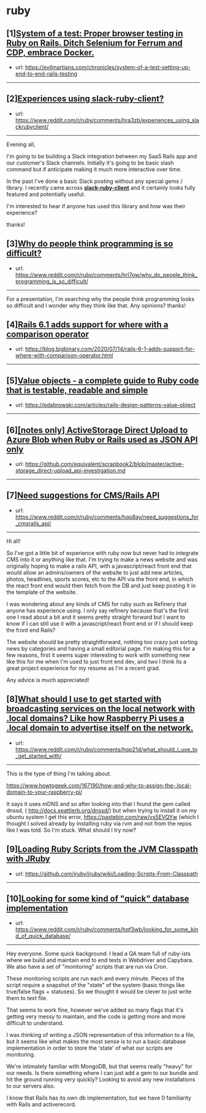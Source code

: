 # ruby
## [1][System of a test: Proper browser testing in Ruby on Rails. Ditch Selenium for Ferrum and CDP, embrace Docker.](https://www.reddit.com/r/ruby/comments/hr2fyl/system_of_a_test_proper_browser_testing_in_ruby/)
- url: https://evilmartians.com/chronicles/system-of-a-test-setting-up-end-to-end-rails-testing
---

## [2][Experiences using slack-ruby-client?](https://www.reddit.com/r/ruby/comments/hra3zb/experiences_using_slackrubyclient/)
- url: https://www.reddit.com/r/ruby/comments/hra3zb/experiences_using_slackrubyclient/
---
Evening all,

I'm going to be building a Slack integration between my SaaS Rails app and our customer's Slack channels. Initially it's going to be basic slash command but if anticipate making it much more interactive over time.

In the past I've done a basic Slack posting without any special gems / library. I recently came across [**slack-ruby-client**](https://github.com/slack-ruby/slack-ruby-client) and it certainly looks fully featured and potentially useful.

I'm interested to hear if anyone has used this library and how was their experience? 

thanks!
## [3][Why do people think programming is so difficult?](https://www.reddit.com/r/ruby/comments/hrl7ow/why_do_people_think_programming_is_so_difficult/)
- url: https://www.reddit.com/r/ruby/comments/hrl7ow/why_do_people_think_programming_is_so_difficult/
---
For a presentation, I'm searching why the people think programming looks so difficult and I wonder why they think like that. Any opinions? thanks!
## [4][Rails 6.1 adds support for where with a comparison operator](https://www.reddit.com/r/ruby/comments/hqwq96/rails_61_adds_support_for_where_with_a_comparison/)
- url: https://blog.bigbinary.com/2020/07/14/rails-6-1-adds-support-for-where-with-comparison-operator.html
---

## [5][Value objects - a complete guide to Ruby code that is testable, readable and simple](https://www.reddit.com/r/ruby/comments/hqz2p0/value_objects_a_complete_guide_to_ruby_code_that/)
- url: https://pdabrowski.com/articles/rails-design-patterns-value-object
---

## [6][[notes only] ActiveStorage Direct Upload to Azure Blob when Ruby or Rails used as JSON API only](https://www.reddit.com/r/ruby/comments/hqxsk7/notes_only_activestorage_direct_upload_to_azure/)
- url: https://github.com/equivalent/scrapbook2/blob/master/active-storage_direct-upload_api-investigation.md
---

## [7][Need suggestions for CMS/Rails API](https://www.reddit.com/r/ruby/comments/hqp8ay/need_suggestions_for_cmsrails_api/)
- url: https://www.reddit.com/r/ruby/comments/hqp8ay/need_suggestions_for_cmsrails_api/
---
Hi all!

So I've got a little bit of experience with ruby now but never had to integrate CMS into it or anything like that. I'm trying to make a news website and was originally hoping to make a rails API, with a javascript/react front end that would allow an admins/owners of the website to just add new articles, photos, headlines, sports scores, etc to the API via the front end, in which the react front end would then fetch from the DB and just keep posting it in the template of the website.

I was wondering about any kinds of CMS for ruby such as Refinery that anyone has experience using. I only say refinery because that's the first one I read about a bit and it seems pretty straight forward but I want to know if I can still use it with a javascript/react front end or if I should keep the front end Rails? 

The website should be pretty straightforward, nothing too crazy just sorting news by categories and having a small editorial page. I'm making this for a few reasons, first it seems super interesting to work with something new like this for me when I'm used to just front end dev, and two I think its a great project experience for my resume as I'm a recent grad.

Any advice is much appreciated!
## [8][What should I use to get started with broadcasting services on the local network with .local domains? Like how Raspberry Pi uses a .local domain to advertise itself on the network.](https://www.reddit.com/r/ruby/comments/hqp21d/what_should_i_use_to_get_started_with/)
- url: https://www.reddit.com/r/ruby/comments/hqp21d/what_should_i_use_to_get_started_with/
---
This is the type of thing I'm talking about.

https://www.howtogeek.com/167190/how-and-why-to-assign-the-.local-domain-to-your-raspberry-pi/


It says it uses mDNS and so after looking into that I found the gem called dnssd, ( http://docs.seattlerb.org/dnssd/) but when trying to install it on my ubuntu system I get this error, https://pastebin.com/raw/vs5EVQYw (which I thought I solved already by installing ruby via rvm and not from the repos like I was told. So I'm stuck. What should I try now?
## [9][Loading Ruby Scripts from the JVM Classpath with JRuby](https://www.reddit.com/r/ruby/comments/hqjnst/loading_ruby_scripts_from_the_jvm_classpath_with/)
- url: https://github.com/jruby/jruby/wiki/Loading-Scripts-From-Classpath
---

## [10][Looking for some kind of "quick" database implementation](https://www.reddit.com/r/ruby/comments/hqf3wb/looking_for_some_kind_of_quick_database/)
- url: https://www.reddit.com/r/ruby/comments/hqf3wb/looking_for_some_kind_of_quick_database/
---
Hey everyone. Some quick background: I lead a QA team full of ruby-ists where we build and maintain end to end tests in Webdriver and Capybara. We also have a set of "monitoring" scripts that are run via Cron.

These monitoring scripts are run each and every minute. Pieces of the script require a snapshot of the "state" of the system (basic things like true/false flags + statuses). So we thought it would be clever to just write them to text file.

That seems to work fine, however we've added so many flags that it's getting very messy to maintain, and the code is getting more and more difficult to understand.

I was thinking of writing a JSON representation of this information to a file, but it seems like what makes the most sense is to run a basic database implementation in order to store the 'state' of what our scripts are monitoring.

We're intimately familiar with MongoDB, but that seems really "heavy" for our needs. Is there something where I can just add a gem to our bundle and hit the ground running very quickly? Looking to avoid any new installations to our servers also.

I know that Rails has its own db implementation, but we have 0 familiarity with Rails and activerecord.
